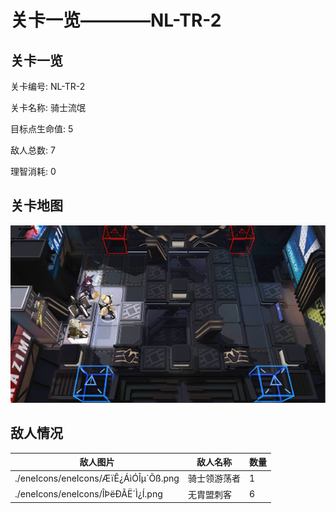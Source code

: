 # 关卡一览————NL-TR-2


## 关卡一览

关卡编号: NL-TR-2

关卡名称: 骑士流氓

目标点生命值: 5

敌人总数: 7

理智消耗: 0


## 关卡地图
![NL-TR-2](./oprMap/NL-TR-2.png)

## 敌人情况

| 敌人图片 | 敌人名称 | 数量  |
|---------|-----|-----|
| ./eneIcons/eneIcons/ÆïÊ¿ÁìÓÎµ´Õß.png| 骑士领游荡者  |   1  |
| ./eneIcons/eneIcons/ÎÞëÐÃË´Ì¿Í.png| 无胄盟刺客  |   6  |

